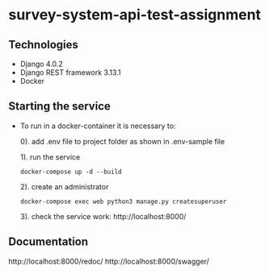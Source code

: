 # survey-system-api-test-assignment

## Technologies
* Django 4.0.2
* Django REST framework 3.13.1
* Docker

## Starting the service
* To run in a docker-container it is necessary to:
    
    0). add .env file to project folder as shown in .env-sample file
  
    1). run the service 
    ```
    docker-compose up -d --build
    ```
    2). create an administrator
    ```
    docker-compose exec web python3 manage.py createsuperuser
    ```
    3). check the service work: http://localhost:8000/

## Documentation

http://localhost:8000/redoc/
http://localhost:8000/swagger/
